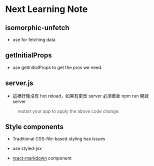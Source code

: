 # Next Learning Note

## isomorphic-unfetch
* use for fetching data

## getInitialProps
* use getInitialProps to get the pros we need.

## server.js
* 這裡好像沒有 hot reload，如果有更改 server 必須重新 npm run 開啟 server
> restart your app to apply the above code change.

## Style components
* Traditional CSS-file-based styling has issues
* use styled-jsx

* [react-markdown](https://github.com/rexxars/react-markdown) component
